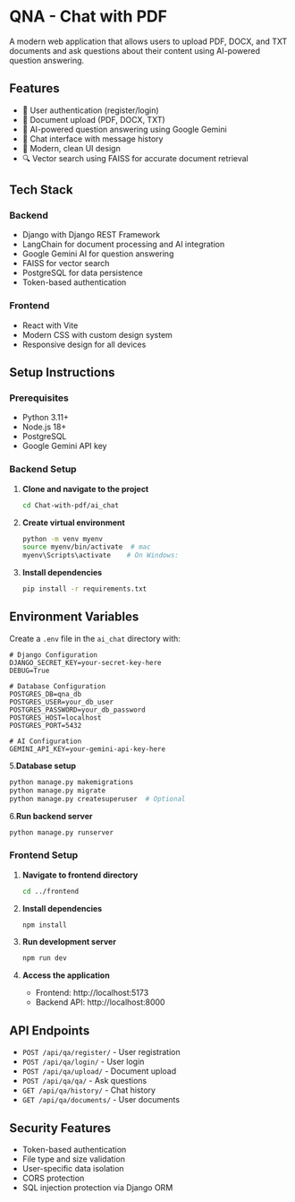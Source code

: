 # QNA - Chat with PDF

A modern web application that allows users to upload PDF, DOCX, and TXT documents and ask questions about their content using AI-powered question answering.

## Features

- 🔐 User authentication (register/login)
- 📄 Document upload (PDF, DOCX, TXT)
- 🤖 AI-powered question answering using Google Gemini
- 💬 Chat interface with message history
- 🎨 Modern, clean UI design
- 🔍 Vector search using FAISS for accurate document retrieval

## Tech Stack

### Backend

- Django with Django REST Framework
- LangChain for document processing and AI integration
- Google Gemini AI for question answering
- FAISS for vector search
- PostgreSQL for data persistence
- Token-based authentication

### Frontend

- React with Vite
- Modern CSS with custom design system
- Responsive design for all devices

## Setup Instructions

### Prerequisites

- Python 3.11+
- Node.js 18+
- PostgreSQL
- Google Gemini API key

### Backend Setup

1. **Clone and navigate to the project**

   ```bash
   cd Chat-with-pdf/ai_chat
   ```

2. **Create virtual environment**

   ```bash
   python -m venv myenv
   source myenv/bin/activate  # mac
   myenv\Scripts\activate    # On Windows:
   ```

3. **Install dependencies**

   ```bash
   pip install -r requirements.txt
   ```

## Environment Variables

Create a `.env` file in the `ai_chat` directory with:

```env
# Django Configuration
DJANGO_SECRET_KEY=your-secret-key-here
DEBUG=True

# Database Configuration
POSTGRES_DB=qna_db
POSTGRES_USER=your_db_user
POSTGRES_PASSWORD=your_db_password
POSTGRES_HOST=localhost
POSTGRES_PORT=5432

# AI Configuration
GEMINI_API_KEY=your-gemini-api-key-here
```

5.**Database setup**

```bash
python manage.py makemigrations
python manage.py migrate
python manage.py createsuperuser  # Optional
```

6.**Run backend server**

```bash
python manage.py runserver
```

### Frontend Setup

1. **Navigate to frontend directory**

   ```bash
   cd ../frontend
   ```

2. **Install dependencies**

   ```bash
   npm install
   ```

3. **Run development server**

   ```bash
   npm run dev
   ```

4. **Access the application**
   - Frontend: http://localhost:5173
   - Backend API: http://localhost:8000

## API Endpoints

- `POST /api/qa/register/` - User registration
- `POST /api/qa/login/` - User login
- `POST /api/qa/upload/` - Document upload
- `POST /api/qa/qa/` - Ask questions
- `GET /api/qa/history/` - Chat history
- `GET /api/qa/documents/` - User documents

## Security Features

- Token-based authentication
- File type and size validation
- User-specific data isolation
- CORS protection
- SQL injection protection via Django ORM

